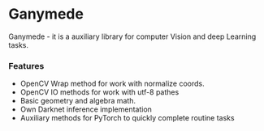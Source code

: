 # Ganymede
Ganymede - it is a auxiliary library for computer Vision and deep Learning tasks.

### Features

- OpenCV Wrap method for work with normalize coords.
- OpenCV IO methods for work with utf-8 pathes
- Basic geometry and algebra math.
- Own Darknet inference implementation
- Auxiliary methods for PyTorch to quickly complete routine tasks